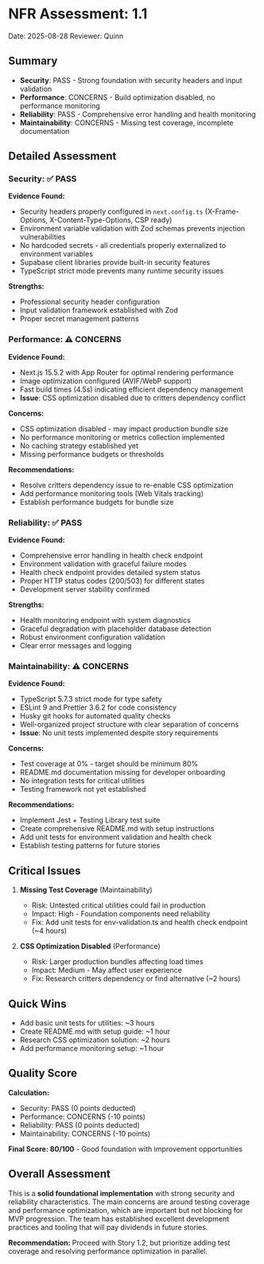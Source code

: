 # NFR Assessment: 1.1

Date: 2025-08-28
Reviewer: Quinn

## Summary

- **Security**: PASS - Strong foundation with security headers and input validation
- **Performance**: CONCERNS - Build optimization disabled, no performance monitoring
- **Reliability**: PASS - Comprehensive error handling and health monitoring
- **Maintainability**: CONCERNS - Missing test coverage, incomplete documentation

## Detailed Assessment

### Security: ✅ PASS

**Evidence Found:**

- Security headers properly configured in `next.config.ts` (X-Frame-Options, X-Content-Type-Options, CSP ready)
- Environment variable validation with Zod schemas prevents injection vulnerabilities
- No hardcoded secrets - all credentials properly externalized to environment variables
- Supabase client libraries provide built-in security features
- TypeScript strict mode prevents many runtime security issues

**Strengths:**

- Professional security header configuration
- Input validation framework established with Zod
- Proper secret management patterns

### Performance: ⚠️ CONCERNS

**Evidence Found:**

- Next.js 15.5.2 with App Router for optimal rendering performance
- Image optimization configured (AVIF/WebP support)
- Fast build times (4.5s) indicating efficient dependency management
- **Issue**: CSS optimization disabled due to critters dependency conflict

**Concerns:**

- CSS optimization disabled - may impact production bundle size
- No performance monitoring or metrics collection implemented
- No caching strategy established yet
- Missing performance budgets or thresholds

**Recommendations:**

- Resolve critters dependency issue to re-enable CSS optimization
- Add performance monitoring tools (Web Vitals tracking)
- Establish performance budgets for bundle size

### Reliability: ✅ PASS

**Evidence Found:**

- Comprehensive error handling in health check endpoint
- Environment validation with graceful failure modes
- Health check endpoint provides detailed system status
- Proper HTTP status codes (200/503) for different states
- Development server stability confirmed

**Strengths:**

- Health monitoring endpoint with system diagnostics
- Graceful degradation with placeholder database detection
- Robust environment configuration validation
- Clear error messages and logging

### Maintainability: ⚠️ CONCERNS

**Evidence Found:**

- TypeScript 5.7.3 strict mode for type safety
- ESLint 9 and Prettier 3.6.2 for code consistency
- Husky git hooks for automated quality checks
- Well-organized project structure with clear separation of concerns
- **Issue**: No unit tests implemented despite story requirements

**Concerns:**

- Test coverage at 0% - target should be minimum 80%
- README.md documentation missing for developer onboarding
- No integration tests for critical utilities
- Testing framework not yet established

**Recommendations:**

- Implement Jest + Testing Library test suite
- Create comprehensive README.md with setup instructions
- Add unit tests for environment validation and health check
- Establish testing patterns for future stories

## Critical Issues

1. **Missing Test Coverage** (Maintainability)
   - Risk: Untested critical utilities could fail in production
   - Impact: High - Foundation components need reliability
   - Fix: Add unit tests for env-validation.ts and health check endpoint (~4 hours)

2. **CSS Optimization Disabled** (Performance)
   - Risk: Larger production bundles affecting load times
   - Impact: Medium - May affect user experience
   - Fix: Research critters dependency or find alternative (~2 hours)

## Quick Wins

- Add basic unit tests for utilities: ~3 hours
- Create README.md with setup guide: ~1 hour
- Research CSS optimization solution: ~2 hours
- Add performance monitoring setup: ~1 hour

## Quality Score

**Calculation:**

- Security: PASS (0 points deducted)
- Performance: CONCERNS (-10 points)
- Reliability: PASS (0 points deducted)
- Maintainability: CONCERNS (-10 points)

**Final Score: 80/100** - Good foundation with improvement opportunities

## Overall Assessment

This is a **solid foundational implementation** with strong security and reliability characteristics. The main concerns are around testing coverage and performance optimization, which are important but not blocking for MVP progression. The team has established excellent development practices and tooling that will pay dividends in future stories.

**Recommendation:** Proceed with Story 1.2, but prioritize adding test coverage and resolving performance optimization in parallel.
